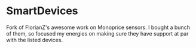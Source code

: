 SmartDevices
============

Fork of FlorianZ's awesome work on Monoprice sensors.
I bought a bunch of them, so focused my energies on making sure they have support at par with the listed devices.
